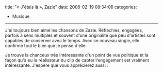 title: "«&#160;J'étais là&#160;», Zazie"
date: 2008-02-19 08:34:08
categories:
  - Musique
---

J'ai toujours bien aimé les chansons de Zazie. Réfléchies, engagées, parfois à sens multiples et souvent d'une originalité que peu d'artistes sont capables de conserver avec le temps. Avec ce nouveau single, elle confirme tout le bien que je pense d'elle.
<!-- more -->
Je trouve la chanceux très intéressante d'un point de vue politique et la façon qu'à eu le réalisateur du clip de capter l'engagement est vraiment intéressante. J'espère que vous apprécierez aussi&nbsp;:
